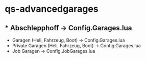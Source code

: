 # qs-advancedgarages

## * Abschlepphoff -> Config.Garages.lua
* Garagen (Heli, Fahrzeug, Boot) -> Config.Garages.lua
* Private Garagen (Heli, Fahrzeug, Boot) -> Config.Garages.lua
* Job Garagen -> Config.JobGarages.lua
